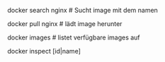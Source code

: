 docker search nginx # Sucht image mit dem namen

docker pull nginx # lädt image herunter

docker images # listet verfügbare images auf

docker inspect [id|name]

